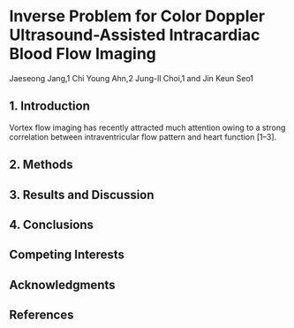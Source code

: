 # Inverse Problem for Color Doppler Ultrasound-Assisted Intracardiac Blood Flow Imaging
Jaeseong Jang,1 Chi Young Ahn,2 Jung-Il Choi,1 and Jin Keun Seo1

## 1. Introduction
Vortex flow imaging has recently attracted much attention
owing to a strong correlation between intraventricular flow
pattern and heart function [1–3].

## 2. Methods

## 3. Results and Discussion

## 4. Conclusions

## Competing Interests

## Acknowledgments

## References



